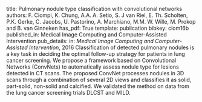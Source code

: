 title: Pulmonary nodule type classification with convolutional networks
authors: F. Ciompi, K. Chung, A.A. A. Setio, S. J van Riel, E. Th. Scholten, P.K. Gerke, C. Jacobs, U. Pastorino, A. Marchiano, M.M. W. Wille, M. Prokop and B. van Ginneken
has_pdf: True
template: publication
bibkey: ciom16b
published_in: Medical Image Computing and Computer-Assisted Intervention
pub_details: in: <i>Medical Image Computing and Computer-Assisted Intervention</i>, 2016
Classification of detected pulmonary nodules is a key task in deciding the optimal follow-up strategy for patients in lung cancer screening. We propose a framework based on Convolutional Networks (ConvNets) to automatically assess nodule type for lesions detected in CT scans. The proposed ConvNet processes nodules in 3D scans through a combination of several 2D views and classifies it as solid, part-solid, non-solid and calcified. We validated the method on data from the lung cancer screening trials DLCST and MILD.

